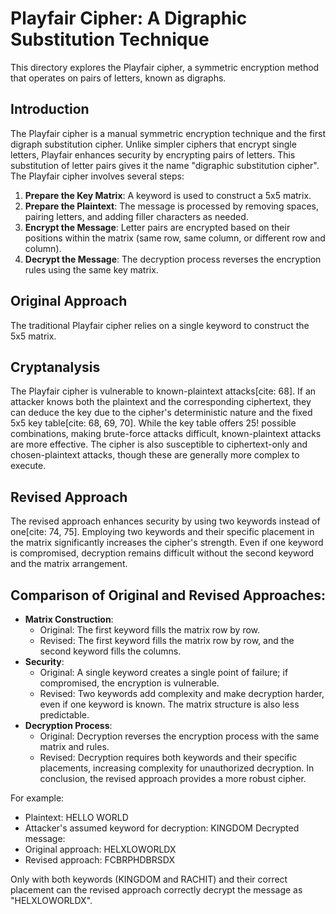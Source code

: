 # Playfair Cipher: A Digraphic Substitution Technique
This directory explores the Playfair cipher, a symmetric encryption method that operates on pairs of letters, known as digraphs.

## Introduction
The Playfair cipher is a manual symmetric encryption technique and the first digraph substitution cipher. Unlike simpler ciphers that encrypt single letters, Playfair enhances security by encrypting pairs of letters. This substitution of letter pairs gives it the name "digraphic substitution cipher".
The Playfair cipher involves several steps:

1.  **Prepare the Key Matrix**: A keyword is used to construct a 5x5 matrix.   
2.  **Prepare the Plaintext**: The message is processed by removing spaces, pairing letters, and adding filler characters as needed.   
3.  **Encrypt the Message**: Letter pairs are encrypted based on their positions within the matrix (same row, same column, or different row and column).
4.  **Decrypt the Message**: The decryption process reverses the encryption rules using the same key matrix.

## Original Approach
The traditional Playfair cipher relies on a single keyword to construct the 5x5 matrix.

## Cryptanalysis
The Playfair cipher is vulnerable to known-plaintext attacks[cite: 68]. If an attacker knows both the plaintext and the corresponding ciphertext, they can deduce the key due to the cipher's deterministic nature and the fixed 5x5 key table[cite: 68, 69, 70]. While the key table offers 25! possible combinations, making brute-force attacks difficult, known-plaintext attacks are more effective. The cipher is also susceptible to ciphertext-only and chosen-plaintext attacks, though these are generally more complex to execute.

## Revised Approach
The revised approach enhances security by using two keywords instead of one[cite: 74, 75]. Employing two keywords and their specific placement in the matrix significantly increases the cipher's strength. Even if one keyword is compromised, decryption remains difficult without the second keyword and the matrix arrangement.

## Comparison of Original and Revised Approaches:
* **Matrix Construction**:
   * Original: The first keyword fills the matrix row by row.
   * Revised: The first keyword fills the matrix row by row, and the second keyword fills the columns.
* **Security**:
   * Original: A single keyword creates a single point of failure; if compromised, the encryption is vulnerable.
   * Revised: Two keywords add complexity and make decryption harder, even if one keyword is known. The matrix structure is also less predictable.
* **Decryption Process**:
   * Original: Decryption reverses the encryption process with the same matrix and rules.
   * Revised: Decryption requires both keywords and their specific placements, increasing complexity for unauthorized decryption.
In conclusion, the revised approach provides a more robust cipher.

For example:
* Plaintext: HELLO WORLD
* Attacker's assumed keyword for decryption: KINGDOM
Decrypted message:
* Original approach: HELXLOWORLDX
* Revised approach: FCBRPHDBRSDX

Only with both keywords (KINGDOM and RACHIT) and their correct placement can the revised approach correctly decrypt the message as "HELXLOWORLDX".
